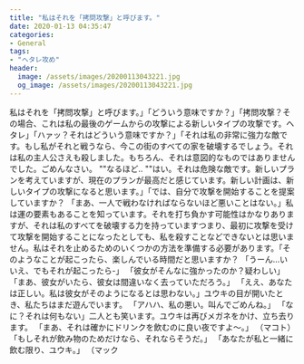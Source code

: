 ```yaml
---
title: "私はそれを「拷問攻撃」と呼びます。"
date: 2020-01-13 04:35:47
categories:
- General
tags:
- "ヘタレ攻め"
header:
  image: /assets/images/20200113043221.jpg
  og_image: /assets/images/20200113043221.jpg
---
```


私はそれを「拷問攻撃」と呼びます。」「どういう意味ですか？」「拷問攻撃？その場合、これは私の最後のゲームからの攻撃による新しいタイプの攻撃です。ヘタレ」「ハァッ？それはどういう意味ですか？」「それは私の非常に強力な敵です。もし私がそれと戦うなら、今この街のすべての家を破壊するでしょう。それは私の主人公さえも殺しました。もちろん、それは意図的なものではありませんでした。ごめんなさい。 &quot;&quot;なるほど.. &quot;&quot;はい。それは危険な敵です。新しいプランを考えていますが、現在のプランが最高だと感じています。新しい計画は、新しいタイプの攻撃になると思います。」「では、自分で攻撃を開始することを提案していますか？ 「まあ、一人で戦わなければならないほど悪いことはない。」私は運の要素もあることを知っています。それを打ち負かす可能性はかなりありますが、それは私のすべてを破壊する力を持っていますつまり、最初に攻撃を受けて攻撃を開始することになったとしても、私を殺すことなどできないとは思いません。私はそれを止めるためのいくつかの方法を準備する必要があります。「そのようなことが起こったら、楽しんでいる時間だと思いますか？ 「うーん…いいえ、でもそれが起こったら-」 「彼女がそんなに強かったのか？疑わしい」 「まあ、彼女がいたら、彼女は間違いなく去っていただろう。」 「ええ、あなたは正しい。私は彼女がそのようになるとは思わない。」ユウキの目が開いたとき、私たちはまだ遊んでいます。 「アハハ、私の悪い。叫んでごめんね。」 「なに？それは何もない」二人とも笑います。ユウキは再びメガネをかけ、立ち去ります。 「まあ、それは確かにドリンクを飲むのに良い夜ですよ〜。」 （マコト）「もしそれが飲み物のためだけなら、それならそうだ。」 「あなたが私と一緒に飲む限り、ユウキ。」 （マック
